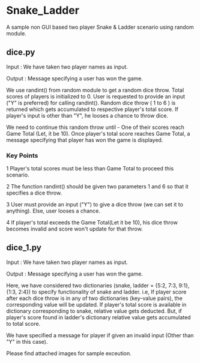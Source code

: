 # Snake_Ladder
A sample non GUI based two player Snake &amp; Ladder scenario using random module.

dice.py
----------
Input : We have taken two player names as input.

Output : Message specifying a user has won the game.

We use randint() from random module to get a random dice throw. Total scores of players is initialized to 0. User is requested to provide an input ("Y" is preferred) for calling randint(). Random dice throw ( 1 to 6 ) is returned which gets accumulated to respective player's total score. If player's input is other than "Y", he looses a chance to throw dice.

We need to continue this random throw until - One of their scores reach Game Total (Let, it be 10). Once player's total score reaches Game Total, a message specifying that player has won the game is displayed. 

### Key Points
1 Player's total scores must be less than Game Total to proceed this scenario.

2 The function randint() should be given two parameters 1 and 6 so that it specifies a dice throw.

3 User must provide an input ("Y") to give a dice throw (we can set it to anything). Else, user looses a chance.

4 If player's total exceeds the Game Total(Let it be 10), his dice throw becomes invalid and score won't update for that throw.


dice_1.py
-----------
Input : We have taken two player names as input.

Output : Message specifying a user has won the game.

Here, we have considered two dictionaries (snake, ladder = {5:2, 7:3, 9:1}, {1:3, 2:4}) to specify functionality of snake and ladder. i.e, If player score after each dice throw is in any of two dictionaries (key-value pairs), the corresponding value will be updated. If player's total score is available in dictionary corresponding to snake, relative value gets deducted. But, if player's score found in ladder's dictionary relative value gets accumulated to total score.

We have specified a message for player if given an invalid input (Other than "Y" in this case).

Please find attached images for sample exceution.
